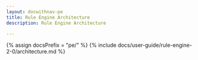 ```yaml
---
layout: docwithnav-pe
title: Rule Engine Architecture
description: Rule Engine Architecture

---
```


{% assign docsPrefix = "pe/" %}
{% include docs/user-guide/rule-engine-2-0/architecture.md %}